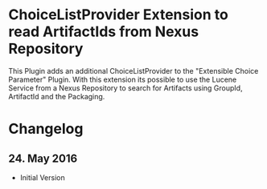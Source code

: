 # ChoiceListProvider Extension to read ArtifactIds from Nexus Repository
This Plugin adds an additional ChoiceListProvider to the "Extensible Choice Parameter" Plugin.
With this extension its possible to use the Lucene Service from a Nexus Repository to search for Artifacts using GroupId, ArtifactId and the Packaging.

# Changelog
## 24. May 2016
* Initial Version
